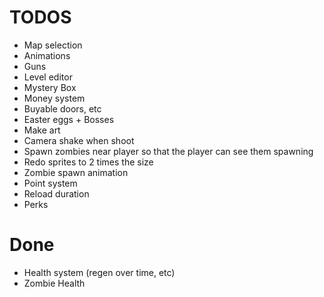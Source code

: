 # TODOS
- Map selection
- Animations
- Guns
- Level editor
- Mystery Box
- Money system
- Buyable doors, etc
- Easter eggs + Bosses
- Make art
- Camera shake when shoot
- Spawn zombies near player so that the player can see them spawning
- Redo sprites to 2 times the size
- Zombie spawn animation
- Point system
- Reload duration
- Perks

# Done
- Health system (regen over time, etc)
- Zombie Health
